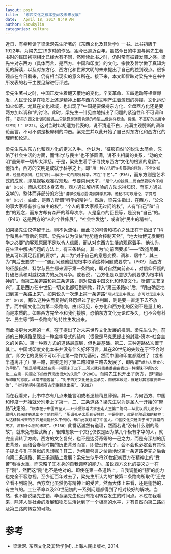 ```yaml
---
layout: post
title:  "东西文化之根本差异及未来发展"
date:   April 18, 2017 8:49 AM
author: Snowkylin
categories: culture
---
```

近日，有幸拜读了梁漱溟先生所著的《东西文化及其哲学》一书。此书初版于1922年，为梁先生29岁时的作品，距今已逾近百年。虽然今日的中国与梁先生著书时的民国初期相比已经大有不同，然拜读此书之时，仍时常有振聋发聩之感。梁先生对东西方（具体而言，是西方、中国和印度）的文化、宗教及哲学做了真知灼见的解读，以及对东方化、西方化和世界文明的未来提出了自己的独到观点。很多观点在今日看来，仍有相当现实的意义所在。接下来，本文即冒昧对梁先生在书中所发表的若干主要见解进行评述。

梁先生著书之时，中国正发生着翻天覆地的变化。辛亥革命、五四运动等相继爆发，人民无论是在物质上还是精神上都与西方的文明产生着激烈的碰撞，文化运动如火如荼。尤其在文化领域，也出现了“中国是要保持东方化、全盘西方化还是要两方加以调和”的讨论。此时，梁先生一针见血地指出了问题的紧迫性和不可调和性，`“要将东西文化调和融通……只能算是迷离含混的希望……像这样糊涂、疲缓、不真切的态度全然不对！”（P22）`。这对当时以胡适为代表的，说不清道不白，充满主观臆断的调和论而言，不可不谓是极犀利的冲击。梁先生并以此开始了自己对东方化和西方化的理解和论述。

梁先生先从东方化和西方化的定义入手。 他认为，“征服自然”的说法太简单，忽略了社会生活的方面，而“科学与民主”也不够圆满，讲不出相属的关系，“动的文明”虽笼罩一切却太浑括。于是，梁先生着手于寻找东西方“文化的根源的意欲”。他指出，西方的文明是成就于科学之上，即`“用一种方法把许多零碎的经验，不全的知识，经营成学问，往前探讨……解决一切的都凭科学，不在‘手艺’。”（P36）`，而东方则是艺术式的成就，即蔑视客观准程规矩，专要崇尚天才，`“是个人的独得……而自然要叹今不如古”（P36）`。而从知识本身去看，西方通过解析实验的方法求得知识，而东方通过玄学的，整体而非部分的方法`“讲学说理必要讲到神乎其神，诡秘不可以理论，才算成事”（P37）`。由此，是西方所谓“科学的精神”。然后，梁先生指出，在西方，“公众的事大家都有参与做主的权”，“个人的事大家都无过问的权”，人有“自己”和“自由”的观念，而东方却有森严的尊卑次序，人是皇帝的臣民等，是没有“自己”的。（P46）这是西方的“人的个性伸展”，“社会性发达”，或者说“民主的精神”。

如果梁先生仅停留于此，则不免流俗。而此书的可贵和核心之处正在于指出了“科学和民主”背后的原因。梁先生认为仅依“地势适合控制天然”，“地大物博无发展科学之必要”的客观原因不足以令人信服，而从对东西方生活的观察着手。他认为，在生活中解决问题的方法上，有三条路向，其一为“向前面要求”——“改造局面，使其可以满足我们的要求”，其二为“对于自己的意思变换、调和、居中”，其三为“向后去要求”——“遇到问题他就想根本取消这种问题或要求”。（P62）而西方的征服自然、科学与民主都来源于第一条路向，即对自然向前奋斗，对信仰怀疑的打破扫荡和对威权势力的反抗斗争。或者说，“西方化是以意欲为前要求为根本精神的”。而第二条道路和第三条道路，则对应着中国文化和印度文化。所谓“文艺复兴”，正是西方在中世纪一切文化都归到宗教，转入“第三条路向”后，“明白确定地归到第一条路上来”。如果说头一次走上第一条道路`“可以无意中得之，亦可以无意中失之”（P70）`，那么这种失而复得的经历经过了批评判断，则是要一直走下去不放手。而中国文化当为第二条路向，由此可见，东方化和西方化的区别不是量上的，而是本质的。如果西方完全不和我们接触，恐怕东方文化无论过多久，也不会有科学、民主等“第一条路向”的特性生发出来。

而此书更为大胆的一点，在于提出了对未来世界文化发展的推测。梁先生认为，前述的三种道路呈现出一种金字塔式的结构（很像是马克思提出的封建-资本-社会主义的关系）。第一种西方式的道路最底层，但也最基础。第二、三种道路依次置于其上。中国或印度文化本来并没有什么好坏可言，其在20世纪的失败在于“不合时宜”，即文化的发展不可以不走第一路作为基础，然而中国和印度都跳过了（或者半道离开了）第一路，直接走到了第二路和第三路去发展了，即所谓`“成为人类文化的早熟”，“但是明明还处在第一问题未了之下……所以就只能委委曲曲表出一种暧昧不明的文化……在第一问题之下的世界现出很大的失败”（P200）`。而梁先生也开出了药方，即`“要排斥印度的态度，丝毫不能容留”，“对于西方文化是全盘承受，而根本改过，就是对其态度要改一改”，“批评地把中国原有态度重新拿出来”。（P202）`

而在我看来，此书中亦有几点未能言明或者逻辑稍显薄弱。其一，为何西方、中国和印度一开始就分别走上了第一、二、三条道路？梁先生以为是圣人一开始的“带路”决定的，`“根本在于中国古圣人……开头便领着大家去走人生第二路向……从此以后无论多少聪明人转来转去总出不了他的圈”，“所谓孔子太周到妥帖的，不是别的，就是他那调和的精神；从这精神出来的东西是最能长久不倒的，却由此就耽误了中国人。中国文化只是由于出了非常的天才，没有什么别的缘故”。（P156）`此番话诚然有道理，然而若说“没有什么别的缘故”，就未免有些武断了。很难想象一个文化仅仅是因为某几个极有才华的人，就完全调转了方向。西方的文艺复兴，也不是达芬奇等的一己之力，而是有深刻的历史背景。而结合春秋时期的历史背景而言，即使没有孔子，会不会也必定会有其他子提出与孔子类似的思想呢？其二，为何能够言之凿凿地说第一条道路走完之后会向第二条道路、第三条道路上发展？梁先生似乎将20世纪初西方在精神上的“受苦”看得太重，而忽略了其本身的自我调整的能力。虽说西方文化的要义之一在于“刚”，然而这“刚”也不是绝对的。即使在第一条道路上，自我调整的“韧”的能力也完全不容忽视。至少近百年过去了，梁先生所认为的“被第二条路向所取代”还完全看不到端倪。西方文化虽然仍有精神上的受苦，然而大体上来看，还是蓬勃的，有生气的。工业革命以及20世纪初的一系列问题都得到了相对较好的解决。当然，也不能说梁先生错，毕竟梁先生也没有指明转变发生的时间点。不过在我看来，除非人类社会的发展和物质生活达到了一个极高的水平，才有自然向第二路向及第三路向转变的可能。

# 参考
- 梁漱溟. 东西文化及其哲学[M]. 上海人民出版社, 2014.
